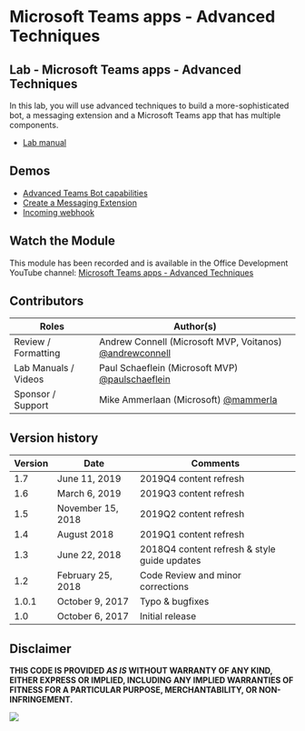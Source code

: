 # Microsoft Teams apps - Advanced Techniques

## Lab - Microsoft Teams apps - Advanced Techniques

In this lab, you will use advanced techniques to build a more-sophisticated bot, a messaging extension and a Microsoft Teams app that has multiple components.

- [Lab manual](./Lab.md)

## Demos

- [Advanced Teams Bot capabilities](./Demos/01-advanced-bot/Readme.md)
- [Create a Messaging Extension](./Demos/02-messaging-extension/Readme.md)
- [Incoming webhook](./Demos/03-incoming-webhook/Readme.md)

## Watch the Module

This module has been recorded and is available in the Office Development YouTube channel: [Microsoft Teams apps - Advanced Techniques](https://www.youtube.com/watch?v=eErVMow78zg)

## Contributors

|        Roles         |                                       Author(s)                                       |
| -------------------- | ------------------------------------------------------------------------------------- |
| Review / Formatting  | Andrew Connell (Microsoft MVP, Voitanos) [@andrewconnell](//github.com/andrewconnell) |
| Lab Manuals / Videos | Paul Schaeflein (Microsoft MVP) [@paulschaeflein](//github.com/paulschaeflein)        |
| Sponsor / Support    | Mike Ammerlaan (Microsoft) [@mammerla](//github.com/mammerla)                         |

## Version history

| Version |       Date        |                   Comments                   |
| ------- | ----------------- | -------------------------------------------- |
| 1.7     | June 11, 2019     | 2019Q4 content refresh                       |
| 1.6     | March 6, 2019     | 2019Q3 content refresh                       |
| 1.5     | November 15, 2018 | 2019Q2 content refresh                       |
| 1.4     | August 2018       | 2019Q1 content refresh                       |
| 1.3     | June 22, 2018     | 2018Q4 content refresh & style guide updates |
| 1.2     | February 25, 2018 | Code Review and minor corrections            |
| 1.0.1   | October 9, 2017   | Typo & bugfixes                              |
| 1.0     | October 6, 2017   | Initial release                              |

## Disclaimer

**THIS CODE IS PROVIDED *AS IS* WITHOUT WARRANTY OF ANY KIND, EITHER EXPRESS OR IMPLIED, INCLUDING ANY IMPLIED WARRANTIES OF FITNESS FOR A PARTICULAR PURPOSE, MERCHANTABILITY, OR NON-INFRINGEMENT.**

<img src="https://telemetry.sharepointpnp.com/TrainingContent/Teams/05-microsoft-teams-apps-advanced-techniques" />
